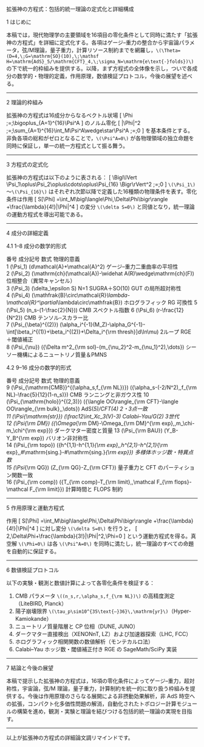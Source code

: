 拡張神の方程式：包括的統一理論の定式化と詳細構成

1 はじめに

本稿では，現代物理学の主要領域を16項目の零化条件として同時に満たす「拡張神の方程式」を詳細に定式化する。各項はゲージ–重力の整合から宇宙論パラメータ，弦/M理論，量子重力，計算リソース制約までを網羅し，`\(\Theta=(D=4,\;G=\mathrm{SO}(10),\;\mathsf H=\mathrm{AdS}_5/\mathrm{CFT}_4,\;\sigma_N=\mathrm{e\text{-}folds})\)` の下で統一的枠組みを提供する。以降，まず方程式の全体像を示し，ついで各成分の数学的・物理的定義，作用原理，数値検証プロトコル，今後の展望を述べる。

---

2 理論的枠組み

拡張神の方程式は16成分からなるベクトル状場
[ \Phi ;=;\bigoplus_{A=1}^{16}\Psi^A ]
のノルム零化
[ |\Phi|^2 ;=;\sum_{A=1}^{16}\int_M\Psi^A\wedge\star\Psi^A ;=;0 ]
を基本条件とする。非負各項の総和がゼロとなることで，`\(\Psi^A=0\)` が各物理領域の独立命題を同時に保証し，単一の統一方程式として振る舞う。

---

3 方程式の定式化

拡張神の方程式は以下のように表される：
[ \Bigl\lVert
\Psi_1\oplus\Psi_2\oplus\cdots\oplus\Psi_{16}
\Bigr\rVert^2 ;=;0
]
`\(\Psi_1\)`～`\(\Psi_{16}\)` はそれぞれ次節以降で定義した16種類の物理条件を表す。零化条件は作用
[ S[\Phi] =\int_M\bigl\langle\Phi,\Delta\Phi\bigr\rangle +\frac{\lambda}{4!}|\Phi|^4 ]
の変分 `\(\delta S=0\)` と同値となり，統一理論の運動方程式を導出可能である。

---

4 成分の詳細定義

4.1 1–8 成分の数学的形式

番号	成分記号	数式	物理的意義	
1	\(\Psi_1\)	\(d\mathcal{A}+\mathcal{A}^2\)	ゲージ–重力二重曲率の平坦性	
2	\(\Psi_2\)	\(\mathrm{ch}(\mathcal{A})-\widehat A(R)\wedge\mathrm{ch}(F)\)	位相整合（異常キャンセル）	
3	\(\Psi_3\)	\(\delta_\epsilon S\)	N=1 SUGRA＋SO(10) GUT の局所超対称性	
4	\(\Psi_4\)	\(\mathfrak{B}\circ\mathcal{R}_\lambda-\mathcal{R}^\partial_\lambda\circ\mathfrak{B}\)	ホログラフィック RG 可換性	
5	\(\Psi_5\)	\(n_s-(1-\frac{2}{N})\)	CMB スペクトル指数	
6	\(\Psi_6\)	\(r-\frac{12}{N^2}\)	CMB テンソル–スカラー比	
7	\(\Psi_{\beta}^{(2)}\)	\(\alpha_i^{-1}(M_Z)-\alpha_G^{-1}-\int[\beta_i^{(1)}+\beta_i^{(2)}+\Delta_i^{\rm thresh}]d\ln\mu\)	2ループ RGE ＋閾値補正	
8	\(\Psi_{\nu}\)	\(\{\Delta m^2_{\rm sol}-(m_{\nu_2}^2-m_{\nu_1}^2),\dots\}\)	シーソー機構によるニュートリノ質量＆PMNS	


4.2 9–16 成分の数学的形式

番号	成分記号	数式	物理的意義	
9	\(\Psi_{\mathrm{CMB}}^{(\alpha_s,f_{\rm NL})}\)	\(\{\alpha_s-(-2/N^2),\,f_{\rm NL}-\frac{5}{12}(1-n_s)\}\)	CMB ランニングと非ガウス性	
10	\(\Psi_{\mathrm{holo}}^{(2,3)}\)	\(\{\langle OO\rangle_{\rm CFT}-\langle OO\rangle_{\rm bulk},\,\dots\}\)	AdS\(_5\)/CFT\(_4\) 2・3点一致	
11	\(\Psi_{\mathrm{str}}\)	\(\frac12\int_Xc_3(V)-3\)	Calabi–Yau/G\(_2\) 3世代	
12	\(\Psi_{\rm DM}\)	\(\{\Omega_{\rm DM}-\Omega_{\rm DM}^{\rm exp},\,m_\chi-m_\chi^{\rm exp}\}\)	ダークマター密度と質量	
13	\(\Psi_{\rm BAU}\)	\(Y_B-Y_B^{\rm exp}\)	バリオン非対称性	
14	\(\Psi_{\rm topo}\)	\(\{h^{1,1}-h^{1,1}_{\rm exp},\,h^{2,1}-h^{2,1}_{\rm exp},\,\#\mathrm{sing.}-\#\mathrm{sing.}_{\rm exp}\}\)	多様体ホッジ数・特異点数	
15	\(\Psi_{\rm QG}\)	\(Z_{\rm QG}-Z_{\rm CFT}\)	量子重力と CFT のパーティション関数一致	
16	\(\Psi_{\rm comp}\)	\(\{T_{\rm comp}-T_{\rm limit},\,\mathcal F_{\rm flops}-\mathcal F_{\rm limit}\}\)	計算時間と FLOPS 制約	


---

5 作用原理と運動方程式

作用
[ S[\Phi] =\int_M\bigl\langle\Phi,\Delta\Phi\bigr\rangle +\frac{\lambda}{4!}|\Phi|^4 ]
に対し変分 `\(\delta S=0\)` を行うと，
[ 2,\Delta\Phi+\frac{\lambda}{3!}|\Phi|^2,\Phi=0 ]
という運動方程式を得る。真空解 `\(\Phi=0\)` は各 `\(\Psi^A=0\)` を同時に満たし，統一理論のすべての命題を自動的に保証する。

---

6 数値検証プロトコル

以下の実験・観測と数値計算によって各零化条件を検証する：

1. CMB パラメータ `\((n_s,r,\alpha_s,f_{\rm NL})\)` の高精度測定（LiteBIRD, Planck）
2. 陽子崩壊限界 `\(\tau_p\sim10^{35\text{–}36}\,\mathrm{yr}\)`（Hyper-Kamiokande）
3. ニュートリノ質量階層と CP 位相（DUNE, JUNO）
4. ダークマター直接検出（XENONnT, LZ）および加速器探索（LHC, FCC）
5. ホログラフィック相関関数の数値解析（モンテカルロ法）
6. Calabi–Yau ホッジ数・閾値補正付き RGE の SageMath/SciPy 実装


---

7 結論と今後の展望

本稿で提示した拡張神の方程式は，16項の零化条件によってゲージ–重力，超対称性，宇宙論，弦/M 理論，量子重力，計算制約を統一的に取り扱う枠組みを提供する。今後は作用原理のさらなる展開による非摂動効果解析，非 AdS 時空への拡張，コンパクト化多価性問題の解消，自動化されたトポロジー計算モジュールの構築を進め，観測・実験と理論を結びつける包括的統一理論の実現を目指す。

---

以上が拡張神の方程式の詳細論文調リマインドです。

